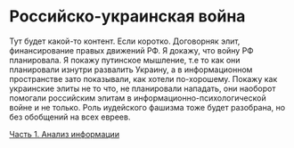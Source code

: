 # Российско-украинская война

Тут будет какой-то контент.
Если коротко. Договорняк элит,
финансирование правых движений РФ.
Я докажу, что войну РФ планировала.
Я покажу путинское мышление, т.е то
как они планировали изнутри развалить Украину,
а в информационном пространстве зато показывали,
как хотели по-хорошему. Покажу как украинские
элиты не то что, не планировали нападать, они наоборот
помогали российским элитам в информационно-психологической войне
и не только. Роль иудейского фашизма тоже будет разобрана, но без
обобщений на всех евреев.

[Часть 1. Анализ информации](./01-final.md)
